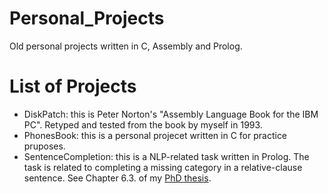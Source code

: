 # Personal_Projects
Old personal projects written in C, Assembly and Prolog.

# List of Projects
- DiskPatch: this is Peter Norton's "Assembly Language Book for the IBM PC". Retyped and tested from the book by myself in 1993.
- PhonesBook: this is a personal projecet written in C for practice pruposes.
- SentenceCompletion: this is a NLP-related task written in Prolog. The task is related to completing a missing category in a relative-clause sentence. See Chapter 6.3. of my [PhD thesis](https://hal.archives-ouvertes.fr/tel-01908642).
